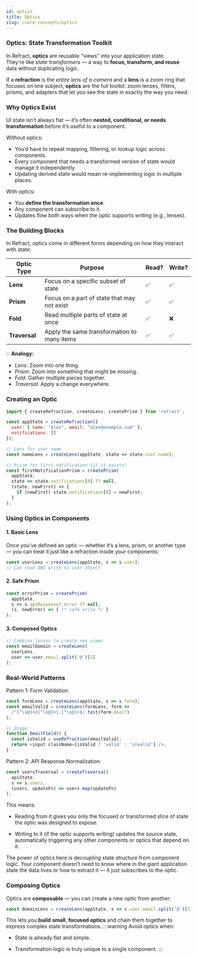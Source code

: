 ```yaml
---
id: optics
title: Optics
slug: /core-concepts/optics
---
```

### Optics: State Transformation Toolkit

In Refract, **optics** are reusable “views” into your application state.  
They’re like *state transformers* — a way to **focus, transform, and reuse** data without duplicating logic.

If a **refraction** is the *entire lens of a camera* and a **lens** is a zoom ring that focuses on one subject, **optics** are the full toolkit: zoom lenses, filters, prisms, and adapters that let you see the state in exactly the way you need.

### Why Optics Exist

UI state isn’t always flat — it’s often **nested, conditional, or needs transformation** before it’s useful to a component.

Without optics:

- You’d have to repeat mapping, filtering, or lookup logic across components.
- Every component that needs a transformed version of state would manage it independently.
- Updating derived state would mean re-implementing logic in multiple places.

With optics:

- You **define the transformation once**.
- Any component can subscribe to it.
- Updates flow both ways when the optic supports writing (e.g., lenses).

### The Building Blocks

In Refract, optics come in different forms depending on how they interact with state:

| Optic Type       | Purpose                                     | Read? | Write? |
|------------------|---------------------------------------------|-------|--------|
| **Lens**         | Focus on a specific subset of state         | ✅    | ✅     |
| **Prism**        | Focus on a part of state that may not exist | ✅    | ✅     |
| **Fold**         | Read multiple parts of state at once        | ✅    | ❌     |
| **Traversal**    | Apply the same transformation to many items | ✅    | ✅     |

💡 **Analogy:**  
- *Lens*: Zoom into one thing.  
- *Prism*: Zoom into something that might be missing.  
- *Fold*: Gather multiple pieces together.  
- *Traversal*: Apply a change everywhere.

### Creating an Optic

```js
import { createRefraction, createLens, createPrism } from 'refract';

const appState = createRefraction({
  user: { name: "Alex", email: "alex@example.com" },
  notifications: []
});

// Lens for user name
const nameLens = createLens(appState, state => state.user.name);

// Prism for first notification (if it exists)
const firstNotificationPrism = createPrism(
  appState,
  state => state.notifications[0] ?? null,
  (state, newFirst) => {
    if (newFirst) state.notifications[0] = newFirst;
  }
);
```
### Using Optics in Components
#### 1. Basic Lens
Once you’ve defined an optic — whether it’s a lens, prism, or another type — you can treat it just like a refraction inside your components:
```js
const userLens = createLens(appState, s => s.user);
// Can read AND write to user object
```
#### 2. Safe Prism
```js
const errorPrism = createPrism(
  appState, 
  s => s.apiResponse?.error ?? null,
  (s, newError) => { /* safe write */ }
);
```
#### 3. Composed Optics
```js
// Combine lenses to create new views
const emailDomain = createLens(
  userLens, 
  user => user.email.split('@')[1]
);
```
### Real-World Patterns
Pattern 1: Form Validation:
```js
const formLens = createLens(appState, s => s.form);
const emailValid = createLens(formLens, form => 
  /^[^\s@]+@[^\s@]+\.[^\s@]+$/.test(form.email)
);

// Usage:
function EmailField() {
  const isValid = useRefraction(emailValid);
  return <input className={isValid ? 'valid' : 'invalid'} />;
}
```
Pattern 2: API Response Normalization:
```js
const usersTraversal = createTraversal(
  apiState,
  s => s.users,
  (users, updateFn) => users.map(updateFn)
);
```

This means:

- Reading from it gives you only the focused or transformed slice of state the optic was designed to      expose.

- Writing to it (if the optic supports writing) updates the source state, automatically triggering any other components or optics that depend on it.

The power of optics here is decoupling state structure from component logic.
Your component doesn’t need to know where in the giant application state the data lives or how to extract it — it just subscribes to the optic.
### Composing Optics
Optics are **composable** — you can create a new optic from another:
```jsx
const domainLens = createLens(appState, s => s.user.email.split('@')[1]);
```
This lets you **build** **small**, **focused optics** and chain them together to express complex state transformations.
:::warning
Avoid optics when:

- State is already flat and simple.

- Transformation logic is truly unique to a single component.
:::


